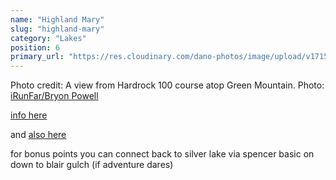 ```yaml
---
name: "Highland Mary"
slug: "highland-mary"
category: "Lakes"
position: 6
primary_url: "https://res.cloudinary.com/dano-photos/image/upload/v1715397785/2018-Hardrock_izvmjc.jpg"
---
```


Photo credit: A view from Hardrock 100 course atop Green Mountain. Photo: [iRunFar/Bryon Powell](https://www.irunfar.com/letting-go-a-journey-through-the-2018-hardrock-100)

[info here](https://www.fs.usda.gov/recarea/sanjuan/recreation/recarea/?recid=42966&actid=50)

and [also here](https://www.durangotrails.org/trails/high-country-trails/highland-mary-lakes/)

for bonus points you can connect back to silver lake via spencer basic on down to blair gulch (if adventure dares)
